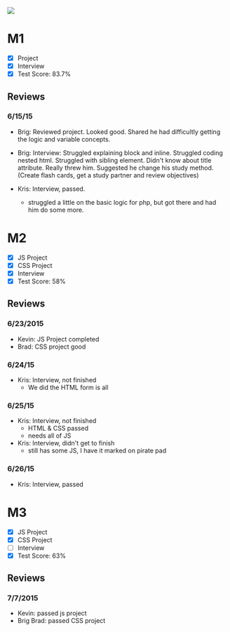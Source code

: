 ![](https://lh4.googleusercontent.com/-byt-u1GHYMc/VO5fCzfPkmI/AAAAAAAABE4/AJxUndqIxiI/s1198-no/Photo%2Bon%2B2-25-15%2Bat%2B4.41%2BPM%2B%25232.jpg)

# M1

- [x] Project
- [x] Interview
- [x] Test Score: 83.7%

## Reviews

### 6/15/15

- Brig: Reviewed project. Looked good. Shared he had difficultly getting the logic and variable concepts.
- Brig: Interview: Struggled explaining block and inline. Struggled coding nested html. Struggled with sibling element. Didn't know about title attribute. Really threw him. Suggested he change his study method. (Create flash cards, get a study partner and review objectives)

- Kris: Interview, passed.
  - struggled a little on the basic logic for php, but got there and had him do some more.

# M2

- [x] JS Project
- [x] CSS Project
- [x] Interview
- [x] Test Score: 58%

## Reviews

### 6/23/2015

- Kevin: JS Project completed
- Brad: CSS project good

### 6/24/15
- Kris: Interview, not finished
  - We did the HTML form is all

### 6/25/15
- Kris: Interview, not finished
  - HTML & CSS passed
  - needs all of JS
- Kris: Interview, didn't get to finish
  - still has some JS, I have it marked on pirate pad

### 6/26/15
- Kris: Interview, passed

# M3

- [x] JS Project
- [x] CSS Project
- [ ] Interview
- [x] Test Score: 63%

## Reviews

### 7/7/2015

- Kevin: passed js project
- Brig Brad: passed CSS project
